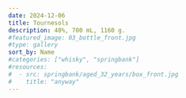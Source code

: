```yaml
---
date: 2024-12-06
title: Tournesols
description: 40%, 700 mL, 1160 g.
#featured_image: 03_bottle_front.jpg
#type: gallery
sort_by: Name
#categories: ["whisky", "springbank"]
#resources:
#  - src: springbank/aged_32_years/box_front.jpg
#    title: "anyway"
---
```

